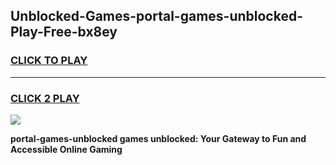 
## Unblocked-Games-portal-games-unblocked-Play-Free-bx8ey
<h3>
<a href="https://premium76.site?title=portal-games-unblocked&ref=12A">CLICK TO PLAY</a></h3>
<hr>

<h3>
<a href="https://premium76.site?title=portal-games-unblocked&ref=12A">CLICK 2 PLAY</a>
  
</h3>

<a href="https://premium76.site?title=portal-games-unblocked&ref=12A"><img src="https://clearcache.store/games.png"></a>


**portal-games-unblocked games unblocked: Your Gateway to Fun and Accessible Online Gaming**
